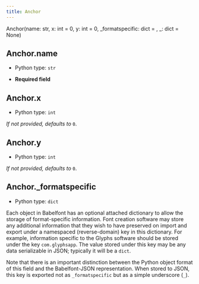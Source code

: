 ```yaml
---
title: Anchor
---
```

Anchor(name: str, x: int = 0, y: int = 0, _formatspecific: dict = <factory>, _: dict = None)
## Anchor.name

* Python type: `str`

* **Required field**




## Anchor.x

* Python type: `int`


*If not provided, defaults to* `0`.


## Anchor.y

* Python type: `int`


*If not provided, defaults to* `0`.


## Anchor._formatspecific

* Python type: `dict`


Each object in Babelfont has an optional attached dictionary to allow the storage
of format-specific information. Font creation software may store any additional
information that they wish to have preserved on import and export under a
namespaced (reverse-domain) key in this dictionary. For example, information
specific to the Glyphs software should be stored under the key `com.glyphsapp`.
The value stored under this key may be any data serializable in JSON; typically
it will be a `dict`.

Note that there is an important distinction between the Python object format
of this field and the Babelfont-JSON representation. When stored to JSON, this key
is exported not as `_formatspecific` but as a simple underscore (`_`).




